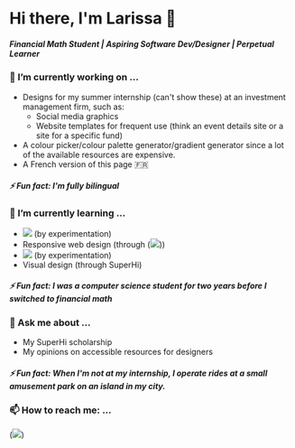 # Hi there, I'm Larissa 👋

##### Financial Math Student | Aspiring Software Dev/Designer | Perpetual Learner 

<!--
**lfeatherby/lfeatherby** is a ✨ _special_ ✨ repository because its `README.md` (this file) appears on your GitHub profile.

Here are some ideas to get you started:

- 🔭 I’m currently working on ...
- 🌱 I’m currently learning ...
- 👯 I’m looking to collaborate on ...
- 🤔 I’m looking for help with ...
- 💬 Ask me about ...
- 📫 How to reach me: ...
- 😄 Pronouns: ...
- ⚡ Fun fact: ...
badge-link ex: ([![](https://img.shields.io/badge/freeCodeCamp-0A0A23?style=flat&logo=freecodecamp&logoColor=white&logoSize=auto)](https://www.freecodecamp.org/lfeatherby "My freeCodeCamp profile"))
-->

### 🔭 I’m currently working on ...
- Designs for my summer internship (can't show these) at an investment management firm, such as:
  - Social media graphics
  - Website templates for frequent use (think an event details site or a site for a specific fund)
- A colour picker/colour palette generator/gradient generator since a lot of the available resources are expensive.
- A French version of this page 🇫🇷

##### ⚡ Fun fact: I'm fully bilingual

### 🌱 I’m currently learning ...
- ![](https://img.shields.io/badge/p5.js-ED225D?style=flat&logo=p5dotjs&logoColor=white&logoSize=auto) (by experimentation)
- Responsive web design (through ([![](https://img.shields.io/badge/freeCodeCamp-0A0A23?style=flat&logo=freecodecamp&logoColor=white&logoSize=auto)](https://www.freecodecamp.org/lfeatherby "My freeCodeCamp profile")))
- ![](https://img.shields.io/badge/Tailwind_CSS-06B6D4?style=flat&logo=tailwindcss&logoColor=white&logoSize=auto) (by experimentation)
- Visual design (through SuperHi)

##### ⚡ Fun fact: I was a computer science student for two years before I switched to financial math

### 💬 Ask me about ...
- My SuperHi scholarship
- My opinions on accessible resources for designers

##### ⚡ Fun fact: When I'm not at my internship, I operate rides at a small amusement park on an island in my city.

### 📫 How to reach me: ...
([![](https://img.shields.io/badge/freeCodeCamp-0A0A23?style=flat&logo=freecodecamp&logoColor=white&logoSize=auto)](mailto:larissafeatherby@gmail.com "Send me an email"))
